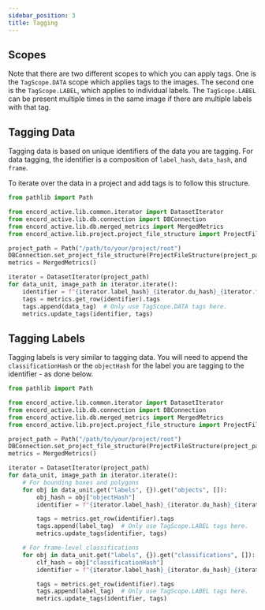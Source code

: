 ```yaml
---
sidebar_position: 3
title: Tagging
---
```


## Scopes

Note that there are two different scopes to which you can apply tags.
One is the `TagScope.DATA` scope which applies tags to the images.
The second one is the `TagScope.LABEL`, which applies to individual labels.
The `TagScope.LABEL` can be present multiple times in the same image if there are multiple labels with that tag.

## Tagging Data

Tagging data is based on unique identifiers of the data you are tagging.
For data tagging, the identifier is a composition of `label_hash`, `data_hash`, and `frame`.

To iterate over the data in a project and add tags is to follow this structure.

```python
from pathlib import Path

from encord_active.lib.common.iterator import DatasetIterator
from encord_active.lib.db.connection import DBConnection
from encord_active.lib.db.merged_metrics import MergedMetrics
from encord_active.lib.project.project_file_structure import ProjectFileStructure

project_path = Path("/path/to/your/project/root")
DBConnection.set_project_file_structure(ProjectFileStructure(project_path))
metrics = MergedMetrics()

iterator = DatasetIterator(project_path)
for data_unit, image_path in iterator.iterate():
    identifier = f"{iterator.label_hash}_{iterator.du_hash}_{iterator.frame:05d}"
    tags = metrics.get_row(identifier).tags
    tags.append(data_tag)  # Only use TagScope.DATA tags here.
    metrics.update_tags(identifier, tags)
```

## Tagging Labels

Tagging labels is very similar to tagging data.
You will need to append the `classificationHash` or the `objectHash` for the label you are tagging to the identifier - as done below.

```python
from pathlib import Path

from encord_active.lib.common.iterator import DatasetIterator
from encord_active.lib.db.connection import DBConnection
from encord_active.lib.db.merged_metrics import MergedMetrics
from encord_active.lib.project.project_file_structure import ProjectFileStructure

project_path = Path("/path/to/your/project/root")
DBConnection.set_project_file_structure(ProjectFileStructure(project_path))
metrics = MergedMetrics()

iterator = DatasetIterator(project_path)
for data_unit, image_path in iterator.iterate():
    # For bounding boxes and polygons
    for obj in data_unit.get("labels", {}).get("objects", []):
        obj_hash = obj["objectHash"]
        identifier = f"{iterator.label_hash}_{iterator.du_hash}_{iterator.frame:05d}_{obj_hash}"

        tags = metrics.get_row(identifier).tags
        tags.append(label_tag)  # Only use TagScope.LABEL tags here.
        metrics.update_tags(identifier, tags)

    # For frame-level classifications
    for obj in data_unit.get("labels", {}).get("classifications", []):
        clf_hash = obj["classificationHash"]
        identifier = f"{iterator.label_hash}_{iterator.du_hash}_{iterator.frame:05d}_{clf_hash}"

        tags = metrics.get_row(identifier).tags
        tags.append(label_tag)  # Only use TagScope.LABEL tags here.
        metrics.update_tags(identifier, tags)
```
